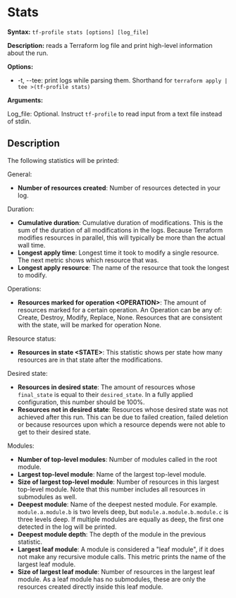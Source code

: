 # Stats

**Syntax:** `tf-profile stats [options] [log_file]`

**Description:** reads a Terraform log file and print high-level information about the run.

**Options:**
- -t, --tee: print logs while parsing them. Shorthand for `terraform apply | tee >(tf-profile stats)`

**Arguments:**

Log_file: Optional. Instruct `tf-profile` to read input from a text file instead of stdin. 

## Description

The following statistics will be printed:

General:
- **Number of resources created**: Number of resources detected in your log. 

Duration:
- **Cumulative duration**: Cumulative duration of modifications. This is the sum of the duration of all modifications in the logs. Because Terraform modifies resources in parallel, this will typically be more than the actual wall time.
- **Longest apply time**: Longest time it took to modify a single resource. The next metric shows which resource that was.
- **Longest apply resource**: The name of the resource that took the longest to modify.

Operations:
- **Resources marked for operation \<OPERATION\>**: The amount of resources marked for a certain operation. An Operation can be any of: Create, Destroy, Modify, Replace, None. Resources that are consistent with the state, will be marked for operation None. 

Resource status:
- **Resources in state \<STATE\>**: This statistic shows per state how many resources are in that state after the modifications.

Desired state:
- **Resources in desired state**: The amount of resources whose `final_state` is equal to their `desired_state`. In a fully applied configuration, this number should be 100%. 
- **Resources not in desired state**: Resources whose desired state was not achieved after this run. This can be due to failed creation, failed deletion or because resources upon which a resource depends were not able to get to their desired state.

Modules:
- **Number of top-level modules**: Number of modules called in the root module.
- **Largest top-level module**: Name of the largest top-level module.
- **Size of largest top-level module**: Number of resources in this largest top-level module. Note that this number includes all resources in submodules as well.
- **Deepest module**: Name of the deepest nested module. For example. `module.a.module.b` is two levels deep, but `module.a.module.b.module.c` is three levels deep. If multiple modules are equally as deep, the first one detected in the log will be printed.
- **Deepest module depth**: The depth of the module in the previous statistic. 
- **Largest leaf module**: A module is considered a "leaf module", if it does not make any recursive module calls. This metric prints the name of the largest leaf module.
- **Size of largest leaf module**: Number of resources in the largest leaf module. As a leaf module has no submodules, these are only the resources created directly inside this leaf module.

